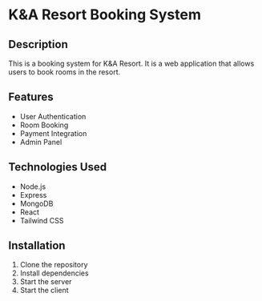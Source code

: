 # K&A Resort Booking System

## Description

This is a booking system for K&A Resort. It is a web application that allows users to book rooms in the resort.

## Features

- User Authentication
- Room Booking
- Payment Integration
- Admin Panel

## Technologies Used

- Node.js
- Express
- MongoDB
- React
- Tailwind CSS  

## Installation

1. Clone the repository
2. Install dependencies
3. Start the server
4. Start the client




